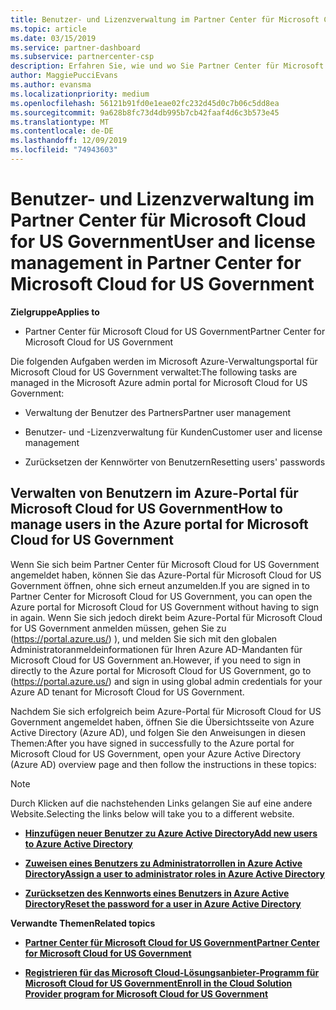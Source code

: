 ```yaml
---
title: Benutzer- und Lizenzverwaltung im Partner Center für Microsoft Cloud for US Government | Partner Center für Microsoft Cloud for US Government
ms.topic: article
ms.date: 03/15/2019
ms.service: partner-dashboard
ms.subservice: partnercenter-csp
description: Erfahren Sie, wie und wo Sie Partner Center für Microsoft Cloud für Partner, Kunden und Lizenzen von US-Behörden sowie für das Zurücksetzen von Kenn Wörtern verwalten.
author: MaggiePucciEvans
ms.author: evansma
ms.localizationpriority: medium
ms.openlocfilehash: 56121b91fd0e1eae02fc232d45d0c7b06c5dd8ea
ms.sourcegitcommit: 9a628b8fc73d4db995b7cb42faaf4d6c3b573e45
ms.translationtype: MT
ms.contentlocale: de-DE
ms.lasthandoff: 12/09/2019
ms.locfileid: "74943603"
---
```

# <a name="user-and-license-management-in-partner-center-for-microsoft-cloud-for-us-government"></a><span data-ttu-id="fefd0-103">Benutzer- und Lizenzverwaltung im Partner Center für Microsoft Cloud for US Government</span><span class="sxs-lookup"><span data-stu-id="fefd0-103">User and license management in Partner Center for Microsoft Cloud for US Government</span></span>

<span data-ttu-id="fefd0-104">**Zielgruppe**</span><span class="sxs-lookup"><span data-stu-id="fefd0-104">**Applies to**</span></span>

-  <span data-ttu-id="fefd0-105">Partner Center für Microsoft Cloud for US Government</span><span class="sxs-lookup"><span data-stu-id="fefd0-105">Partner Center for Microsoft Cloud for US Government</span></span>

<span data-ttu-id="fefd0-106">Die folgenden Aufgaben werden im Microsoft Azure-Verwaltungsportal für Microsoft Cloud for US Government verwaltet:</span><span class="sxs-lookup"><span data-stu-id="fefd0-106">The following tasks are managed in the Microsoft Azure admin portal for Microsoft Cloud for US Government:</span></span>

- <span data-ttu-id="fefd0-107">Verwaltung der Benutzer des Partners</span><span class="sxs-lookup"><span data-stu-id="fefd0-107">Partner user management</span></span>

- <span data-ttu-id="fefd0-108">Benutzer- und -Lizenzverwaltung für Kunden</span><span class="sxs-lookup"><span data-stu-id="fefd0-108">Customer user and license management</span></span>

- <span data-ttu-id="fefd0-109">Zurücksetzen der Kennwörter von Benutzern</span><span class="sxs-lookup"><span data-stu-id="fefd0-109">Resetting users' passwords</span></span>


## <a name="how-to-manage-users-in-the-azure-portal-for-microsoft-cloud-for-us-government"></a><span data-ttu-id="fefd0-110">Verwalten von Benutzern im Azure-Portal für Microsoft Cloud for US Government</span><span class="sxs-lookup"><span data-stu-id="fefd0-110">How to manage users in the Azure portal for Microsoft Cloud for US Government</span></span>

<span data-ttu-id="fefd0-111">Wenn Sie sich beim Partner Center für Microsoft Cloud for US Government angemeldet haben, können Sie das Azure-Portal für Microsoft Cloud for US Government öffnen, ohne sich erneut anzumelden.</span><span class="sxs-lookup"><span data-stu-id="fefd0-111">If you are signed in to Partner Center for Microsoft Cloud for US Government, you can open the Azure portal for Microsoft Cloud for US Government without having to sign in again.</span></span> <span data-ttu-id="fefd0-112">Wenn Sie sich jedoch direkt beim Azure-Portal für Microsoft Cloud for US Government anmelden müssen, gehen Sie zu (https://portal.azure.us/) ), und melden Sie sich mit den globalen Administratoranmeldeinformationen für Ihren Azure AD-Mandanten für Microsoft Cloud for US Government an.</span><span class="sxs-lookup"><span data-stu-id="fefd0-112">However, if you need to sign in directly to the Azure portal for Microsoft Cloud for US Government, go to (https://portal.azure.us/) and sign in using global admin credentials for your Azure AD tenant for Microsoft Cloud for US Government.</span></span>

<span data-ttu-id="fefd0-113">Nachdem Sie sich erfolgreich beim Azure-Portal für Microsoft Cloud for US Government angemeldet haben, öffnen Sie die Übersichtsseite von Azure Active Directory (Azure AD), und folgen Sie den Anweisungen in diesen Themen:</span><span class="sxs-lookup"><span data-stu-id="fefd0-113">After you have signed in successfully to the Azure portal for Microsoft Cloud for US Government, open your Azure Active Directory (Azure AD) overview page and then follow the instructions in these topics:</span></span>

> [!NOTE]  
> <span data-ttu-id="fefd0-114">Durch Klicken auf die nachstehenden Links gelangen Sie auf eine andere Website.</span><span class="sxs-lookup"><span data-stu-id="fefd0-114">Selecting the links below will take you to a different website.</span></span> 

-  [<span data-ttu-id="fefd0-115">**Hinzufügen neuer Benutzer zu Azure Active Directory**</span><span class="sxs-lookup"><span data-stu-id="fefd0-115">**Add new users to Azure Active Directory**</span></span>](https://docs.microsoft.com/azure/active-directory/active-directory-users-create-azure-portal)

-  [<span data-ttu-id="fefd0-116">**Zuweisen eines Benutzers zu Administratorrollen in Azure Active Directory**</span><span class="sxs-lookup"><span data-stu-id="fefd0-116">**Assign a user to administrator roles in Azure Active Directory**</span></span>](https://docs.microsoft.com/azure/active-directory/active-directory-users-assign-role-azure-portal)

-  [<span data-ttu-id="fefd0-117">**Zurücksetzen des Kennworts eines Benutzers in Azure Active Directory**</span><span class="sxs-lookup"><span data-stu-id="fefd0-117">**Reset the password for a user in Azure Active Directory**</span></span>](https://docs.microsoft.com/azure/active-directory/active-directory-users-reset-password-azure-portal)

<span data-ttu-id="fefd0-118">**Verwandte Themen**</span><span class="sxs-lookup"><span data-stu-id="fefd0-118">**Related topics**</span></span>

-  [<span data-ttu-id="fefd0-119">**Partner Center für Microsoft Cloud for US Government**</span><span class="sxs-lookup"><span data-stu-id="fefd0-119">**Partner Center for Microsoft Cloud for US Government**</span></span>](partner-center-for-microsoft-us-govt-cloud.md)

-  [<span data-ttu-id="fefd0-120">**Registrieren für das Microsoft Cloud-Lösungsanbieter-Programm für Microsoft Cloud for US Government**</span><span class="sxs-lookup"><span data-stu-id="fefd0-120">**Enroll in the Cloud Solution Provider program for Microsoft Cloud for US Government**</span></span>](enroll-in-csp-for-microsoft-us-govt-cloud.md)

